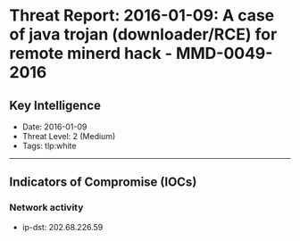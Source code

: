 # Threat Report: 2016-01-09: A case of java trojan (downloader/RCE) for remote minerd hack - MMD-0049-2016


## Key Intelligence
* Date: 2016-01-09
* Threat Level: 2 (Medium)
* Tags: tlp:white

---

## Indicators of Compromise (IOCs)
### Network activity
* ip-dst: 202.68.226.59
